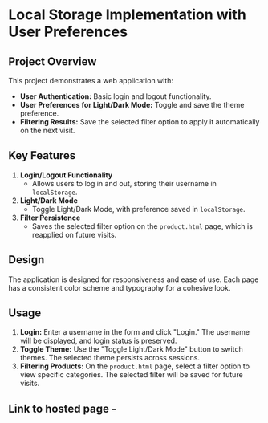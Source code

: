 # Local Storage Implementation with User Preferences

## Project Overview
This project demonstrates a web application with:
- **User Authentication:** Basic login and logout functionality.
- **User Preferences for Light/Dark Mode:** Toggle and save the theme preference.
- **Filtering Results:** Save the selected filter option to apply it automatically on the next visit.

## Key Features
1. **Login/Logout Functionality**
   - Allows users to log in and out, storing their username in `localStorage`.
2. **Light/Dark Mode**
   - Toggle Light/Dark Mode, with preference saved in `localStorage`.
3. **Filter Persistence**
   - Saves the selected filter option on the `product.html` page, which is reapplied on future visits.

## Design
The application is designed for responsiveness and ease of use. Each page has a consistent color scheme and typography for a cohesive look.

## Usage
1. **Login:** Enter a username in the form and click "Login." The username will be displayed, and login status is preserved.
2. **Toggle Theme:** Use the "Toggle Light/Dark Mode" button to switch themes. The selected theme persists across sessions.
3. **Filtering Products:** On the `product.html` page, select a filter option to view specific categories. The selected filter will be saved for future visits.


## Link to hosted page - 